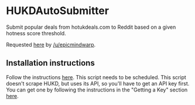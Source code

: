 # HUKDAutoSubmitter
Submit popular deals from hotukdeals.com to Reddit based on a given hotness
score threshold.

Requested [here](https://www.reddit.com/r/RequestABot/comments/589wo4/scrape_a_website_find_if_the_information_meets/)
by [/u/epicmindwarp](https://www.reddit.com/user/epicmindwarp).

## Installation instructions
Follow the instructions [here](https://github.com/JohnnyDeuss/reddit-bots). This
script needs to be scheduled. This script doesn't scrape HUKD, but uses its API,
so you'll have to get an API key first. You can get one by following the
instructions in the "Getting a Key" section [here](https://www.hotukdeals.com/rest-api/docs).
